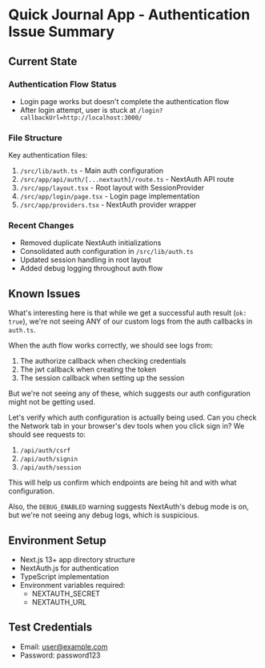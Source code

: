 # Quick Journal App - Authentication Issue Summary

## Current State

### Authentication Flow Status

- Login page works but doesn't complete the authentication flow
- After login attempt, user is stuck at
  `/login?callbackUrl=http://localhost:3000/`

### File Structure

Key authentication files:

1. `/src/lib/auth.ts` - Main auth configuration
2. `/src/app/api/auth/[...nextauth]/route.ts` - NextAuth API route
3. `/src/app/layout.tsx` - Root layout with SessionProvider
4. `/src/app/login/page.tsx` - Login page implementation
5. `/src/app/providers.tsx` - NextAuth provider wrapper

### Recent Changes

- Removed duplicate NextAuth initializations
- Consolidated auth configuration in `/src/lib/auth.ts`
- Updated session handling in root layout
- Added debug logging throughout auth flow

## Known Issues

What's interesting here is that while we get a successful auth result
(`ok: true`), we're not seeing ANY of our custom logs from the auth callbacks in
`auth.ts`.

When the auth flow works correctly, we should see logs from:

1. The authorize callback when checking credentials
2. The jwt callback when creating the token
3. The session callback when setting up the session

But we're not seeing any of these, which suggests our auth configuration might
not be getting used.

Let's verify which auth configuration is actually being used. Can you check the
Network tab in your browser's dev tools when you click sign in? We should see
requests to:

1. `/api/auth/csrf`
2. `/api/auth/signin`
3. `/api/auth/session`

This will help us confirm which endpoints are being hit and with what
configuration.

Also, the `DEBUG_ENABLED` warning suggests NextAuth's debug mode is on, but
we're not seeing any debug logs, which is suspicious.

## Environment Setup

- Next.js 13+ app directory structure
- NextAuth.js for authentication
- TypeScript implementation
- Environment variables required:
  - NEXTAUTH_SECRET
  - NEXTAUTH_URL

## Test Credentials

- Email: user@example.com
- Password: password123
